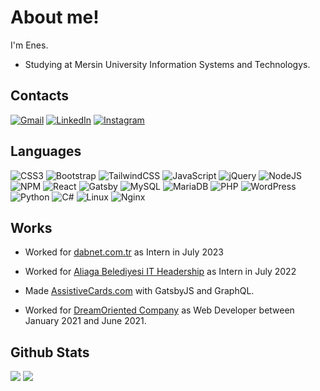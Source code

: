 # About me!

I'm Enes.

- Studying at Mersin University Information Systems and Technologys.

## Contacts

[![Gmail](https://img.shields.io/badge/Gmail-D14836?style=for-the-badge&logo=gmail&logoColor=white)](mailto:enescosanuz@gmail.com)
[![LinkedIn](https://img.shields.io/badge/linkedin-%230077B5.svg?style=for-the-badge&logo=linkedin&logoColor=white)](https://linkedin.com/in/enescosanuz)
[![Instagram](https://img.shields.io/badge/Instagram-%23E4405F.svg?style=for-the-badge&logo=Instagram&logoColor=white)](https://instagram.com/enescosanuz)

## Languages

![CSS3](https://img.shields.io/badge/css3-%231572B6.svg?style=for-the-badge&logo=css3&logoColor=white)
![Bootstrap](https://img.shields.io/badge/bootstrap-%238511FA.svg?style=for-the-badge&logo=bootstrap&logoColor=white)
![TailwindCSS](https://img.shields.io/badge/tailwindcss-%2338B2AC.svg?style=for-the-badge&logo=tailwind-css&logoColor=white)
![JavaScript](https://img.shields.io/badge/javascript-%23323330.svg?style=for-the-badge&logo=javascript&logoColor=%23F7DF1E)
![jQuery](https://img.shields.io/badge/jquery-%230769AD.svg?style=for-the-badge&logo=jquery&logoColor=white)
![NodeJS](https://img.shields.io/badge/node.js-6DA55F?style=for-the-badge&logo=node.js&logoColor=white)
![NPM](https://img.shields.io/badge/NPM-%23CB3837.svg?style=for-the-badge&logo=npm&logoColor=white)
![React](https://img.shields.io/badge/react-%2320232a.svg?style=for-the-badge&logo=react&logoColor=%2361DAFB)
![Gatsby](https://img.shields.io/badge/Gatsby-%23663399.svg?style=for-the-badge&logo=gatsby&logoColor=white)
![MySQL](https://img.shields.io/badge/mysql-%2300f.svg?style=for-the-badge&logo=mysql&logoColor=white)
![MariaDB](https://img.shields.io/badge/MariaDB-003545?style=for-the-badge&logo=mariadb&logoColor=white)
![PHP](https://img.shields.io/badge/php-%23777BB4.svg?style=for-the-badge&logo=php&logoColor=white)
![WordPress](https://img.shields.io/badge/WordPress-%23117AC9.svg?style=for-the-badge&logo=WordPress&logoColor=white)
![Python](https://img.shields.io/badge/python-3670A0?style=for-the-badge&logo=python&logoColor=ffdd54)
![C#](https://img.shields.io/badge/c%23-%23239120.svg?style=for-the-badge&logo=c-sharp&logoColor=white)
![Linux](https://img.shields.io/badge/Linux-FCC624?style=for-the-badge&logo=linux&logoColor=black)
![Nginx](https://img.shields.io/badge/nginx-%23009639.svg?style=for-the-badge&logo=nginx&logoColor=white)

## Works

- Worked for [dabnet.com.tr](https://dabnet.com.tr) as Intern in July 2023
  
- Worked for [Aliaga Belediyesi IT Headership](https://www.aliaga.bel.tr) as Intern in July 2022

- Made [AssistiveCards.com](http://assistivecards.com) with GatsbyJS and GraphQL.

- Worked for [DreamOriented Company](https://dreamoriented.org) as Web Developer between January 2021 and June 2021.

## Github Stats

![](https://github-readme-stats.vercel.app/api?username=enescosanuz&show_icons=true&theme=nightowl)
![](https://github-readme-streak-stats.herokuapp.com/?user=enescosanuz&theme=nightowl)
